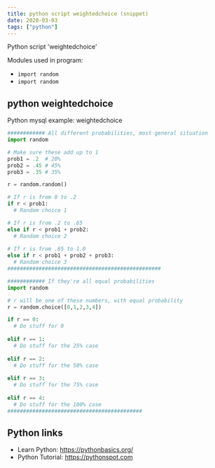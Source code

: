 ```yaml
---
title: python script weightedchoice (snippet)
date: 2020-03-03
tags: ["python"]
---
```

Python script 'weightedchoice'


Modules used in program: 
* `import random`
* `import random`

## python weightedchoice

Python mysql example: weightedchoice

```python
############ All different probabilities, most general situation
import random

# Make sure these add up to 1
prob1 = .2  # 20%
prob2 = .45 # 45%
prob3 = .35 # 35%

r = random.random()

# If r is from 0 to .2
if r < prob1:
  # Random choice 1

# If r is from .2 to .65
else if r < prob1 + prob2:
  # Random choice 2
  
# If r is from .65 to 1.0
else if r < prob1 + prob2 + prob3:
  # Random choice 3
#################################################

############ If they're all equal probabilities
import random

# r will be one of these numbers, with equal probability
r = random.choice([0,1,2,3,4])

if r == 0:
  # Do stuff for 0
  
elif r == 1:
  # Do stuff for the 25% case
  
elif r == 2:
  # Do stuff for the 50% case
  
elif r == 3:
  # Do stuff for the 75% case
  
elif r == 4:
  # Do stuff for the 100% case
###########################################

```

## Python links

- Learn Python: https://pythonbasics.org/
- Python Tutorial: https://pythonspot.com
